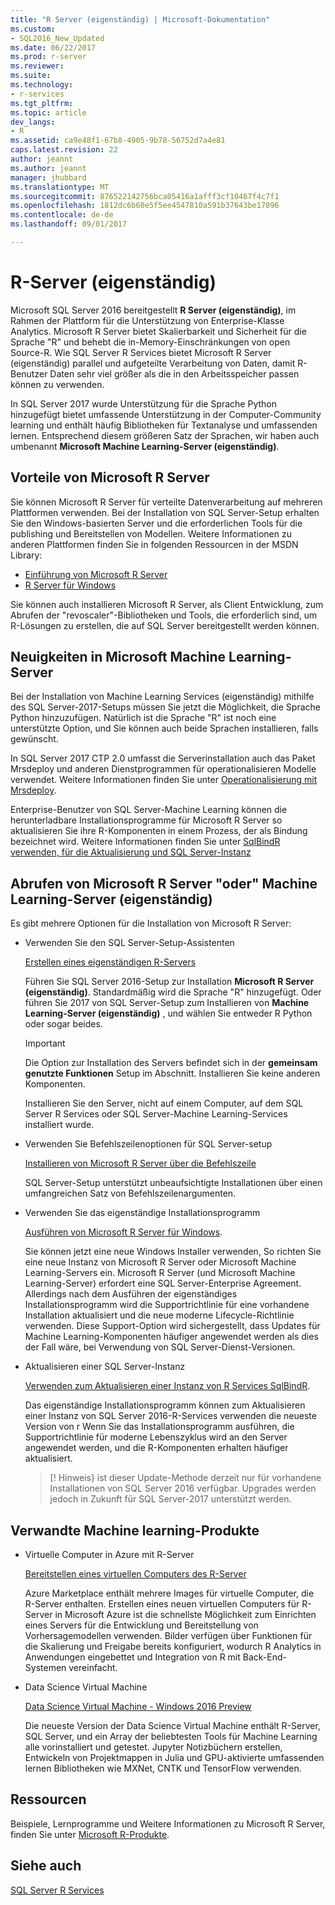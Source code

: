 ```yaml
---
title: "R Server (eigenständig) | Microsoft-Dokumentation"
ms.custom:
- SQL2016_New_Updated
ms.date: 06/22/2017
ms.prod: r-server
ms.reviewer: 
ms.suite: 
ms.technology:
- r-services
ms.tgt_pltfrm: 
ms.topic: article
dev_langs:
- R
ms.assetid: ca9e48f1-67b8-4905-9b78-56752d7a4e81
caps.latest.revision: 22
author: jeannt
ms.author: jeannt
manager: jhubbard
ms.translationtype: MT
ms.sourcegitcommit: 876522142756bca05416a1afff3cf10467f4c7f1
ms.openlocfilehash: 1812dc6b60e5f5ee4547810a591b37643be17096
ms.contentlocale: de-de
ms.lasthandoff: 09/01/2017

---
```

# <a name="r-server-standalone"></a>R-Server (eigenständig)

Microsoft SQL Server 2016 bereitgestellt **R Server (eigenständig)**, im Rahmen der Plattform für die Unterstützung von Enterprise-Klasse Analytics.  Microsoft R Server bietet Skalierbarkeit und Sicherheit für die Sprache "R" und behebt die in-Memory-Einschränkungen von open Source-R. Wie SQL Server R Services bietet Microsoft R Server (eigenständig) parallel und aufgeteilte Verarbeitung von Daten, damit R-Benutzer Daten sehr viel größer als die in den Arbeitsspeicher passen können zu verwenden.

In SQL Server 2017 wurde Unterstützung für die Sprache Python hinzugefügt bietet umfassende Unterstützung in der Computer-Community learning und enthält häufig Bibliotheken für Textanalyse und umfassenden lernen.  Entsprechend diesem größeren Satz der Sprachen, wir haben auch umbenannt **Microsoft Machine Learning-Server (eigenständig)**.

## <a name="benefits-of-microsoft-r-server"></a>Vorteile von Microsoft R Server

Sie können Microsoft R Server für verteilte Datenverarbeitung auf mehreren Plattformen verwenden. Bei der Installation von SQL Server-Setup erhalten Sie den Windows-basierten Server und die erforderlichen Tools für die publishing und Bereitstellen von Modellen. Weitere Informationen zu anderen Plattformen finden Sie in folgenden Ressourcen in der MSDN Library:

+ [Einführung von Microsoft R Server](https://msdn.microsoft.com/microsoft-r/rserver)
+ [R Server für Windows](https://msdn.microsoft.com/microsoft-r/rserver-install-windows)

Sie können auch installieren Microsoft R Server, als Client Entwicklung, zum Abrufen der "revoscaler"-Bibliotheken und Tools, die erforderlich sind, um R-Lösungen zu erstellen, die auf SQL Server bereitgestellt werden können.

## <a name="whats-new-in-microsoft-machine-learning-server"></a>Neuigkeiten in Microsoft Machine Learning-Server

Bei der Installation von Machine Learning Services (eigenständig) mithilfe des SQL Server-2017-Setups müssen Sie jetzt die Möglichkeit, die Sprache Python hinzuzufügen. Natürlich ist die Sprache "R" ist noch eine unterstützte Option, und Sie können auch beide Sprachen installieren, falls gewünscht.
 
In SQL Server 2017 CTP 2.0 umfasst die Serverinstallation auch das Paket Mrsdeploy und anderen Dienstprogrammen für operationalisieren Modelle verwendet. Weitere Informationen finden Sie unter [Operationalisierung mit Mrsdeploy](../../advanced-analytics/operationalization-with-mrsdeploy.md).

Enterprise-Benutzer von SQL Server-Machine Learning können die herunterladbare Installationsprogramme für Microsoft R Server so aktualisieren Sie ihre R-Komponenten in einem Prozess, der als Bindung bezeichnet wird. Weitere Informationen finden Sie unter [SqlBindR verwenden, für die Aktualisierung und SQL Server-Instanz](use-sqlbindr-exe-to-upgrade-an-instance-of-sql-server.md)

## <a name="get-microsoft-r-server-or-machine-learning-server-standalone"></a>Abrufen von Microsoft R Server "oder" Machine Learning-Server (eigenständig)

 Es gibt mehrere Optionen für die Installation von Microsoft R Server:

+ Verwenden Sie den SQL Server-Setup-Assistenten

  [Erstellen eines eigenständigen R-Servers](../r/create-a-standalone-r-server.md)

  Führen Sie SQL Server 2016-Setup zur Installation **Microsoft R Server (eigenständig)**. Standardmäßig wird die Sprache "R" hinzugefügt.
  Oder führen Sie 2017 von SQL Server-Setup zum Installieren von **Machine Learning-Server (eigenständig)** , und wählen Sie entweder R Python oder sogar beides.

  > [!IMPORTANT]
  > Die Option zur Installation des Servers befindet sich in der **gemeinsam genutzte Funktionen** Setup im Abschnitt. Installieren Sie keine anderen Komponenten.
  >
  > Installieren Sie den Server, nicht auf einem Computer, auf dem SQL Server R Services oder SQL Server-Machine Learning-Services installiert wurde.

+ Verwenden Sie Befehlszeilenoptionen für SQL Server-setup

  [Installieren von Microsoft R Server über die Befehlszeile](../r/install-microsoft-r-server-from-the-command-line.md)

  SQL Server-Setup unterstützt unbeaufsichtigte Installationen über einen umfangreichen Satz von Befehlszeilenargumenten.

+ Verwenden Sie das eigenständige Installationsprogramm

  [Ausführen von Microsoft R Server für Windows](https://msdn.microsoft.com/microsoft-r/rserver-install-windows).

  Sie können jetzt eine neue Windows Installer verwenden, So richten Sie eine neue Instanz von Microsoft R Server oder Microsoft Machine Learning-Servers ein.  Microsoft R Server (und Microsoft Machine Learning-Server) erfordert eine SQL Server-Enterprise Agreement. Allerdings nach dem Ausführen der eigenständiges Installationsprogramm wird die Supportrichtlinie für eine vorhandene Installation aktualisiert und die neue moderne Lifecycle-Richtlinie verwenden. Diese Support-Option wird sichergestellt, dass Updates für Machine Learning-Komponenten häufiger angewendet werden als dies der Fall wäre, bei Verwendung von SQL Server-Dienst-Versionen.

  
+ Aktualisieren einer SQL Server-Instanz

  [Verwenden zum Aktualisieren einer Instanz von R Services SqlBindR](./use-sqlbindr-exe-to-upgrade-an-instance-of-sql-server.md).
  
  Das eigenständige Installationsprogramm können zum Aktualisieren einer Instanz von SQL Server 2016-R-Services verwenden die neueste Version von r Wenn Sie das Installationsprogramm ausführen, die Supportrichtlinie für moderne Lebenszyklus wird an den Server angewendet werden, und die R-Komponenten erhalten häufiger aktualisiert.
  
  > [! Hinweis} ist dieser Update-Methode derzeit nur für vorhandene Installationen von SQL Server 2016 verfügbar. Upgrades werden jedoch in Zukunft für SQL Server-2017 unterstützt werden.

## <a name="related-machine-learning-products"></a>Verwandte Machine learning-Produkte

+ Virtuelle Computer in Azure mit R-Server

  [Bereitstellen eines virtuellen Computers des R-Server](../../advanced-analytics/r-services/provision-the-r-server-only-sql-server-2016-enterprise-vm-on-azure.md)
  
  Azure Marketplace enthält mehrere Images für virtuelle Computer, die R-Server enthalten. Erstellen eines neuen virtuellen Computers für R-Server in Microsoft Azure ist die schnellste Möglichkeit zum Einrichten eines Servers für die Entwicklung und Bereitstellung von Vorhersagemodellen verwenden. Bilder verfügen über Funktionen für die Skalierung und Freigabe bereits konfiguriert, wodurch R Analytics in Anwendungen eingebettet und Integration von R mit Back-End-Systemen vereinfacht.

+ Data Science Virtual Machine

  [Data Science Virtual Machine - Windows 2016 Preview](http://aka.ms/dsvm/win2016)

  Die neueste Version der Data Science Virtual Machine enthält R-Server, SQL Server, und ein Array der beliebtesten Tools für Machine Learning alle vorinstalliert und getestet. Jupyter Notizbüchern erstellen, Entwickeln von Projektmappen in Julia und GPU-aktivierte umfassenden lernen Bibliotheken wie MXNet, CNTK und TensorFlow verwenden.

## <a name="resources"></a>Ressourcen

Beispiele, Lernprogramme und Weitere Informationen zu Microsoft R Server, finden Sie unter [Microsoft R-Produkte](https://msdn.microsoft.com/microsoft-r/microsoft-r-getting-started).

## <a name="see-also"></a>Siehe auch

 [SQL Server R Services](../../advanced-analytics/r/sql-server-r-services.md)



